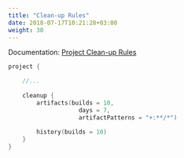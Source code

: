 ```yaml
---
title: "Clean-up Rules"
date: 2018-07-17T10:21:28+03:00
weight: 30
---
```


Documentation: [Project Clean-up Rules](https://confluence.jetbrains.com/display/TCD18/Clean-Up#Clean-Up-ProjectClean-upRules)

```kotlin
project {

    //...
  
    cleanup {
        artifacts(builds = 10, 
                    days = 7, 
                    artifactPatterns = "+:**/*")
                    
        history(builds = 10)             
    }
}




```